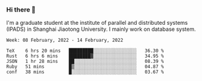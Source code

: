 ### Hi there 👋

I'm a graduate student at the institute of parallel and distributed systems (IPADS) in Shanghai Jiaotong University. I mainly work on database system.

<!--START_SECTION:waka-->
```text
Week: 08 February, 2022 - 14 February, 2022

TeX    6 hrs 20 mins   █████████░░░░░░░░░░░░░░░░   36.30 % 
Rust   6 hrs 6 mins    ████████▓░░░░░░░░░░░░░░░░   34.95 % 
JSON   1 hr 28 mins    ██░░░░░░░░░░░░░░░░░░░░░░░   08.39 % 
Ruby   51 mins         █▒░░░░░░░░░░░░░░░░░░░░░░░   04.87 % 
conf   38 mins         █░░░░░░░░░░░░░░░░░░░░░░░░   03.67 % 
```
<!--END_SECTION:waka-->

<!--
**yqmmm/yqmmm** is a ✨ _special_ ✨ repository because its `README.md` (this file) appears on your GitHub profile.

Here are some ideas to get you started:

- 🔭 I’m currently working on ...
- 🌱 I’m currently learning ...
- 👯 I’m looking to collaborate on ...
- 🤔 I’m looking for help with ...
- 💬 Ask me about ...
- 📫 How to reach me: ...
- 😄 Pronouns: ...
- ⚡ Fun fact: ...
-->
